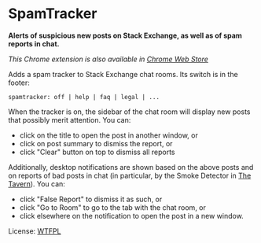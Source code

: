 # SpamTracker  

**Alerts of suspicious new posts on Stack Exchange, as well as of spam reports in chat.**

*This Chrome extension is also available in [Chrome Web Store](https://chrome.google.com/webstore/detail/fight-spam-on-se-sites/pkpdgmdicibddkgkikdfnaggkdobhmgk)*

Adds a spam tracker to Stack Exchange chat rooms. Its switch is in the footer:

    spamtracker: off | help | faq | legal | ... 

When the tracker is on, the sidebar of the chat room will display new posts that possibly merit attention. You can:

* click on the title to open the post in another window, or
* click on post summary to dismiss the report, or
* click "Clear" button on top to dismiss all reports

Additionally, desktop notifications are shown based on the above posts and on reports of bad posts in chat (in particular, by the Smoke Detector in [The Tavern](http://chat.meta.stackexchange.com/rooms/89/tavern-on-the-meta)). You can: 

* click "False Report" to dismiss it as such, or
* click "Go to Room" to go to the tab with the chat room, or
* click elsewhere on the notification to open the post in a new window. 

License: [WTFPL](http://www.wtfpl.net)
